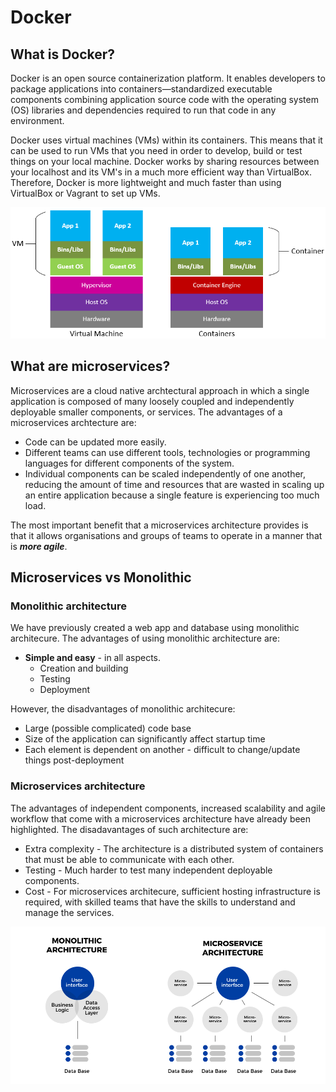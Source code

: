 # Docker
## What is Docker?
Docker is an open source containerization platform. It enables developers to package applications into containers—standardized executable components combining application source code with the operating system (OS) libraries and dependencies required to run that code in any environment.

Docker uses virtual machines (VMs) within its containers. This means that it can be used to run VMs that you need in order to develop, build or test things on your local machine. Docker works by sharing resources between your localhost and its VM's in a much more efficient way than VirtualBox. Therefore, Docker is more lightweight and much faster than using VirtualBox or Vagrant to set up VMs.

![](https://github.com/Mo0rBy/Docker_intro/blob/main/img/Demystifying-containers_image1.png)

## What are microservices?
Microservices are a cloud native archtectural approach in which a single application is composed of many loosely coupled and independently deployable smaller components, or services. The advantages of a microservices archtecture are:
- Code can be updated more easily.
- Different teams can use different tools, technologies or programming languages for different components of the system.
- Individual components can be scaled independently of one another, reducing the amount of time and resources that are wasted in scaling up an entire application because a single feature is experiencing too much load.

The most important benefit that a microservices architecture provides is that it allows organisations and groups of teams to operate in a manner that is __*more agile*__.

## Microservices vs Monolithic
### Monolithic architecture
We have previously created a web app and database using monolithic architecure. The advantages of using monolithic architecture are:
- **Simple and easy** - in all aspects.
    - Creation and building
    - Testing
    - Deployment

However, the disadvantages of monolithic architecure:
- Large (possible complicated) code base
- Size of the application can significantly affect startup time
- Each element is dependent on another - difficult to change/update things post-deployment

### Microservices architecture
The advantages of independent components, increased scalability and agile workflow that come with a microservices architecture have already been highlighted. The disadavantages of such architecture are:

- Extra complexity - The architecture is a distributed system of containers that must be able to communicate with each other.
- Testing - Much harder to test many independent deployable components.
- Cost - For microservices architecure, sufficient hosting infrastructure is required, with skilled teams that have the skills to understand and manage the services.

![](./img/Frame-1.webp)
